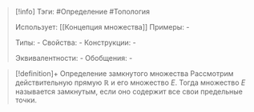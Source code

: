 > [!info]
> Тэги: #Определение #Топология  
> 
> Использует: [[Концепция множества]]
> Примеры: *-*
> 
> Типы: *-*
> Свойства: *-*
> Конструкции: *-*
> 
> Эквивалентности: *-*
> Обобщения: *-*

> [!definition]+ Определение замкнутого множества
> Рассмотрим действительную прямую $\mathbb{R}$ и его множество $E$. Тогда множество $E$ называется замкнутым, если оно содержит все свои предельные точки. 
